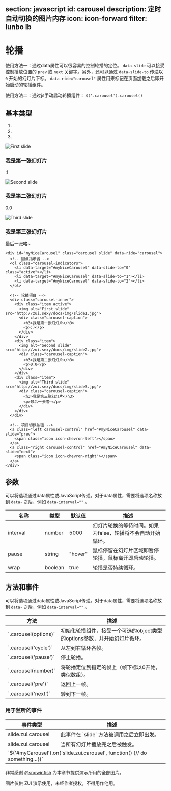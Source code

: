 ﻿section: javascript
id: carousel
description: 定时自动切换的图片内存
icon: icon-forward
filter: lunbo lb
---

# 轮播

使用方法一：通过data属性可以很容易的控制轮播的定位。 `data-slide` 可以接受控制播放位置的 `prev` 或 `next` 关键字。另外，还可以通过 `data-slide-to` 传递以 `0` 开始的幻灯片下标。 `data-ride="carousel"` 属性用来标记在页面加载之后即开始启动的轮播组件。

使用方法二：通过js手动启动轮播组件： `$('.carousel').carousel()`

## 基本类型

<div class="example no-padding">
  <div id="carouselExample1" class="carousel slide" data-ride="carousel">
    <ol class="carousel-indicators">
      <li data-target="#carouselExample1" data-slide-to="0" class="active"></li>
      <li data-target="#carouselExample1" data-slide-to="1" class=""></li>
      <li data-target="#carouselExample1" data-slide-to="2" class=""></li>
    </ol>
    <div class="carousel-inner">
      <div class="item active">
        <img alt="First slide" src="docs/img/slide1.jpg">
        <div class="carousel-caption">
          <h3>我是第一张幻灯片</h3>
          <p>:)</p>
        </div>
      </div>
      <div class="item">
        <img alt="Second slide" src="docs/img/slide2.jpg">
        <div class="carousel-caption">
          <h3>我是第二张幻灯片</h3>
          <p>0.0</p>
        </div>
      </div>
      <div class="item">
        <img alt="Third slide" src="docs/img/slide3.jpg">
        <div class="carousel-caption">
          <h3>我是第三张幻灯片</h3>
          <p>最后一张咯~</p>
        </div>
      </div>
    </div>
    <a class="left carousel-control" href="#carouselExample1" data-slide="prev">
      <span class="icon icon-chevron-left"></span>
    </a>
    <a class="right carousel-control" href="#carouselExample1" data-slide="next">
      <span class="icon icon-chevron-right"></span>
    </a>
  </div>
</div>

```
<div id="myNiceCarousel" class="carousel slide" data-ride="carousel">
  <!-- 圆点指示器 -->
  <ol class="carousel-indicators">
    <li data-target="#myNiceCarousel" data-slide-to="0" class="active"></li>
    <li data-target="#myNiceCarousel" data-slide-to="1"></li>
    <li data-target="#myNiceCarousel" data-slide-to="2"></li>
  </ol>

  <!-- 轮播项目 -->
  <div class="carousel-inner">
    <div class="item active">
      <img alt="First slide" src="http://zui.sexy/docs/img/slide1.jpg">
      <div class="carousel-caption">
        <h3>我是第一张幻灯片</h3>
        <p>:)</p>
      </div>
    </div>
    <div class="item">
      <img alt="Second slide" src="http://zui.sexy/docs/img/slide2.jpg">
      <div class="carousel-caption">
        <h3>我是第二张幻灯片</h3>
        <p>0.0</p>
      </div>
    </div>
    <div class="item">
      <img alt="Third slide" src="http://zui.sexy/docs/img/slide3.jpg">
      <div class="carousel-caption">
        <h3>我是第三张幻灯片</h3>
        <p>最后一张咯~</p>
      </div>
    </div>
  </div>

  <!-- 项目切换按钮 -->
  <a class="left carousel-control" href="#myNiceCarousel" data-slide="prev">
    <span class="icon icon-chevron-left"></span>
  </a>
  <a class="right carousel-control" href="#myNiceCarousel" data-slide="next">
    <span class="icon icon-chevron-right"></span>
  </a>
</div>
```

## 参数

可以将选项通过data属性或JavaScript传递。对于data属性，需要将选项名称放到 `data-` 之后，例如 `data-interval=""` 。

<table class="table table-bordered table-striped">
  <thead>
    <tr>
      <th style="width: 100px;">名称</th>
      <th style="width: 50px;">类型</th>
      <th style="width: 50px;">默认值</th>
      <th>描述</th>
    </tr>
  </thead>
  <tbody>
    <tr>
      <td>interval</td>
      <td>number</td>
      <td>5000</td>
      <td>幻灯片轮换的等待时间。如果为false，轮播将不会自动开始循环。</td>
    </tr>
    <tr>
      <td>pause</td>
      <td>string</td>
      <td>"hover"</td>
      <td>鼠标停留在幻灯片区域即暂停轮播，鼠标离开即启动轮播。</td>
    </tr>
    <tr>
      <td>wrap</td>
      <td>boolean</td>
      <td>true</td>
      <td>轮播是否持续循环。</td>
    </tr>
  </tbody>
</table>

## 方法和事件

可以将选项通过data属性或JavaScript传递。对于data属性，需要将选项名称放到 `data-` 之后，例如 `data-interval=""` 。

<table class="table table-bordered table-striped">
  <thead>
    <tr>
      <th style="width: 100px;">方法</th>
      <th>描述</th>
    </tr>
  </thead>
  <tbody>
    <tr>
      <td>`.carousel(options)`</td>
      <td>初始化轮播组件，接受一个可选的object类型的options参数，并开始幻灯片循环。</td>
    </tr>
    <tr>
      <td>`.carousel('cycle')`</td>
      <td>从左到右循环各帧。</td>
    </tr>
    <tr>
      <td>`.carousel('pause')`</td>
      <td>停止轮播。</td>
    </tr>
    <tr>
      <td>`.carousel(number)`</td>
      <td>将轮播定位到指定的帧上（帧下标以0开始，类似数组）。</td>
    </tr>
    <tr>
      <td>`.carousel('pre')`</td>
      <td>返回上一帧。</td>
    </tr>
    <tr>
      <td>`.carousel('next')`</td>
      <td>转到下一帧。</td>
    </tr>
  </tbody>
</table>

### 用于监听的事件

<table class="table table-bordered table-striped">
  <thead>
    <tr>
      <th style="width: 150px;">事件类型</th>
      <th>描述</th>
    </tr>
  </thead>
  <tbody>
    <tr>
      <td>slide.zui.carousel</td>
      <td>此事件在 `slide` 方法被调用之后立即出发。</td>
    </tr>
    <tr>
      <td>slide.zui.carousel</td>
      <td>当所有幻灯片播放完之后被触发。</td>
    </tr>
    <tr>
      <td colspan="2">`$('#myCarousel').on('slide.zui.carousel', function() {// do something…})`</td>
    </tr>
  </tbody>
</table>

<div class="alert with-icon">
  <i class="icon-smile"></i>
  <div class="content">
    <p>非常感谢 <a class="alert-link" href="http://weibo.com/snowinfish" target="_blank">@snowinfish</a> 为本章节提供演示所用的全部图片。</p>
    <p class="margin-zero">图片仅供 ZUI 演示使用，未经作者授权，不得用作他用。</p>
  </div>
</div>
